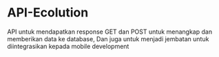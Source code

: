 ﻿# API-Ecolution
API untuk mendapatkan response GET dan POST untuk menangkap dan memberikan data ke database, Dan juga untuk menjadi jembatan untuk diintegrasikan kepada mobile development
